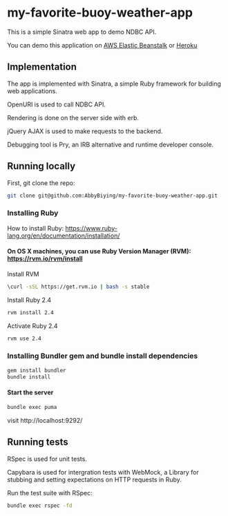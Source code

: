# my-favorite-buoy-weather-app
 
This is a simple Sinatra web app to demo NDBC API.

You can demo this application on 
[AWS Elastic Beanstalk](http://my-favorite-buoy-weather-app-dev.us-west-1.elasticbeanstalk.com/) or [Heroku](https://my-favorite-buoy-weather-app.herokuapp.com/)

## Implementation
 
The app is implemented with Sinatra, a simple Ruby framework for building web applications.
  
OpenURI is used to call NDBC API.

Rendering is done on the server side with erb.

jQuery AJAX is used to make requests to the backend.

Debugging tool is Pry, an IRB alternative and runtime developer console.

## Running locally

First, git clone the repo:
```sh
git clone git@github.com:AbbyBiying/my-favorite-buoy-weather-app.git
```

### Installing Ruby
How to install Ruby: https://www.ruby-lang.org/en/documentation/installation/
 

#### On OS X machines, you can use Ruby Version Manager (RVM): https://rvm.io/rvm/install

Install RVM
```sh
\curl -sSL https://get.rvm.io | bash -s stable
```

Install Ruby 2.4
```sh
rvm install 2.4
```

Activate Ruby 2.4
```sh
rvm use 2.4
```

###  Installing Bundler gem and bundle install dependencies

```sh
gem install bundler
bundle install
```
#### Start the server
```sh
bundle exec puma
```
visit http://localhost:9292/

## Running tests
RSpec is used for unit tests. 

Capybara is used for intergration tests with WebMock, a Library for stubbing and setting expectations on HTTP requests in Ruby.

Run the test suite with RSpec:
```sh
bundle exec rspec -fd
```
